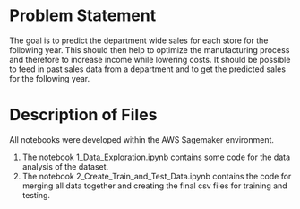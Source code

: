 # Problem Statement
The goal is to predict the department wide sales for each store for the following year. This should then help to optimize the manufacturing process and therefore to increase income while lowering costs. It should be possible to feed in past sales data from a department and to get the predicted sales for the following year.

# Description of Files
All notebooks were developed within the AWS Sagemaker environment.
1. The notebook 1_Data_Exploration.ipynb contains some code for the data analysis of the dataset.
2. The notebook 2_Create_Train_and_Test_Data.ipynb contains the code for merging all data together and creating the final csv files for training and testing.


